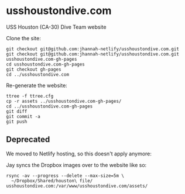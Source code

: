 # usshoustondive.com

USS Houston (CA-30) Dive Team website

Clone the site:

    git checkout git@github.com:jhannah-netlify/usshoustondive.com.git
    git checkout git@github.com:jhannah-netlify/usshoustondive.com.git usshoustondive.com-gh-pages
    cd usshoustondive.com-gh-pages
    git checkout gh-pages
    cd ../usshoustondive.com

Re-generate the website:

    ttree -f ttree.cfg
    cp -r assets ../usshoustondive.com-gh-pages/
    cd ../usshoustondive.com-gh-pages
    git diff
    git commit -a
    git push

## Deprecated

We moved to Netlify hosting, so this doesn't apply anymore:

Jay syncs the Dropbox images over to the website like so:

    rsync -av --progress --delete --max-size=5m \
      ~/Dropbox/Shared/houston\ file/ usshoustondive.com:/var/www/usshoustondive.com/assets/


